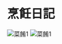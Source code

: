 # 烹飪日記
![菜餚1](https://aipinhsuan.github.io/cook/20210305_185833.jpg)
![菜餚1](https://aipinhsuan.github.io/cook/20210626_185049.jpg)


